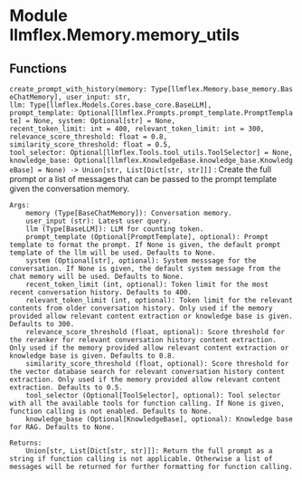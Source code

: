 Module llmflex.Memory.memory_utils
==================================

Functions
---------

    
`create_prompt_with_history(memory: Type[llmflex.Memory.base_memory.BaseChatMemory], user_input: str, llm: Type[llmflex.Models.Cores.base_core.BaseLLM], prompt_template: Optional[llmflex.Prompts.prompt_template.PromptTemplate] = None, system: Optional[str] = None, recent_token_limit: int = 400, relevant_token_limit: int = 300, relevance_score_threshold: float = 0.8, similarity_score_threshold: float = 0.5, tool_selector: Optional[llmflex.Tools.tool_utils.ToolSelector] = None, knowledge_base: Optional[llmflex.KnowledgeBase.knowledge_base.KnowledgeBase] = None) ‑> Union[str, List[Dict[str, str]]]`
:   Create the full prompt or a list of messages that can be passed to the prompt template given the conversation memory.
    
    Args:
        memory (Type[BaseChatMemory]): Conversation memory.
        user_input (str): Latest user query.
        llm (Type[BaseLLM]): LLM for counting token.
        prompt_template (Optional[PromptTemplate], optional): Prompt template to format the prompt. If None is given, the default prompt template of the llm will be used. Defaults to None.
        system (Optional[str], optional): System messsage for the conversation. If None is given, the default system message from the chat memory will be used. Defaults to None.
        recent_token_limit (int, optional): Token limit for the most recent conversation history. Defaults to 400.
        relevant_token_limit (int, optional): Token limit for the relevant contents from older conversation history. Only used if the memory provided allow relevant content extraction or knowledge base is given. Defaults to 300.
        relevance_score_threshold (float, optional): Score threshold for the reranker for relevant conversation history content extraction. Only used if the memory provided allow relevant content extraction or knowledge base is given. Defaults to 0.8.
        similarity_score_threshold (float, optional): Score threshold for the vector database search for relevant conversation history content extraction. Only used if the memory provided allow relevant content extraction. Defaults to 0.5.
        tool_selector (Optional[ToolSelector], optional): Tool selector with all the available tools for function calling. If None is given, function calling is not enabled. Defaults to None.
        knowledge_base (Optional[KnowledgeBase], optional): Knowledge base for RAG. Defaults to None.
    
    Returns:
        Union[str, List[Dict[str, str]]]: Return the full prompt as a string if function calling is not applicable. Otherwise a list of messages will be returned for further formatting for function calling.